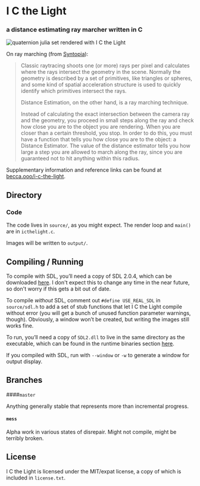 # I C the Light

### a distance estimating ray marcher written in C

![quaternion julia set rendered with I C the Light](https://becca.ooo/i-c-the-light/resources/julia.jpg)

On ray marching (from [Syntopia](http://blog.hvidtfeldts.net/index.php/2011/06/distance-estimated-3d-fractals-part-i/)):

> Classic raytracing shoots one (or more) rays per pixel and calculates where the
> rays intersect the geometry in the scene. Normally the geometry is described by
> a set of primitives, like triangles or spheres, and some kind of spatial
> acceleration structure is used to quickly identify which primitives intersect
> the rays.
>
> Distance Estimation, on the other hand, is a ray marching technique.
>
> Instead of calculating the exact intersection between the camera ray and the
> geometry, you proceed in small steps along the ray and check how close you are
> to the object you are rendering. When you are closer than a certain threshold,
> you stop. In order to do this, you must have a function that tells you how
> close you are to the object: a Distance Estimator. The value of the distance
> estimator tells you how large a step you are allowed to march along the ray,
> since you are guaranteed not to hit anything within this radius.

Supplementary information and reference links can be found at
[becca.ooo/i-c-the-light](https://becca.ooo/i-c-the-light/).

## Directory

### Code

The code lives in `source/`, as you might expect. The render loop and `main()`
are in `icthelight.c`.

Images will be written to `output/`.

## Compiling / Running

To compile with SDL, you’ll need a copy of SDL 2.0.4, which can be downloaded
[here](https://www.libsdl.org/download-2.0.php). I don't expect this to change
any time in the near future, so don't worry if this gets a bit out of date.

To compile *without* SDL, comment out `#define USE_REAL_SDL` in
`source/sdl.h` to add a set of stub functions that let I C the Light
compile without error (you will get a bunch of unused function parameter
warnings, though). Obviously, a window won’t be created, but writing the images
still works fine.

To run, you’ll need a copy of `SDL2.dll` to live in the same directory as the
executable, which can be found in the runtime binaries section
[here](https://www.libsdl.org/download-2.0.php).

If you compiled with SDL, run with `--window` or `-w` to generate a
window for output display.

## Branches

####`master`

Anything generally stable that represents more than incremental progress.

#### `mess`

Alpha work in various states of disrepair.
Might not compile, might be terribly broken.

## License

I C the Light is licensed under the MIT/expat license, a copy of which is
included in `license.txt`.
